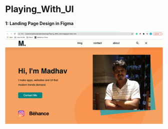 # Playing_With_UI

#### 1: Landing Page Design in Figma

![Screenshot of landingpage](https://github.com/madhav06/projectImages/blob/master/homepage_01.png)
